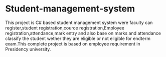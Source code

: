 # Student-management-system
This project is C# based student management system were faculty can register,student registration,cource registration,Employee registration,attendance,mark entry and also base on marks and attendance classify the student wether they are eligible or not eligible for endterm exam.This complete project is based on employee requirement in Presidency university. 
